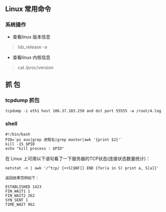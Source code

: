 ## Linux 常用命令

### 系统操作

- 查看linux 版本信息

> lsb_release -a

- 查看linux 内核信息

> cat /proc/version

## 抓 包

### tcpdump 抓包

	tcpdump -i eth1 host 106.37.103.250 and dst port 55555 -w /root/4.log
	

### shell

    #!/bin/bash
    PID=`ps aux|grep 进程名|grep master|awk '{print $2}'`
    kill -15 $PID
    echo "kill process : $PID"
    
在 Linux 上可用以下语句看了一下服务器的TCP状态(连接状态数量统计)： 

	netstat -n | awk '/^tcp/ {++S[$NF]} END {for(a in S) print a, S[a]}' 
	
	返回结果范例如下： 
	
	ESTABLISHED 1423 
	FIN_WAIT1 1 
	FIN_WAIT2 262 
	SYN_SENT 1 
	TIME_WAIT 962